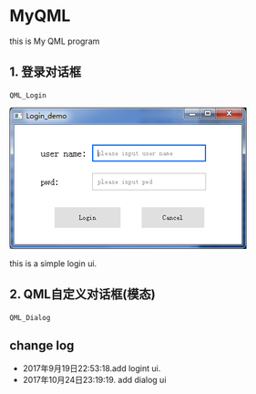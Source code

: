 # MyQML
this is My QML program

## 1. 登录对话框
`QML_Login`

![](/screen/login.png)

this is a simple login ui.

## 2. QML自定义对话框(模态)

`QML_Dialog`



## change log
- 2017年9月19日22:53:18.add logint ui.
- 2017年10月24日23:19:19. add dialog ui
